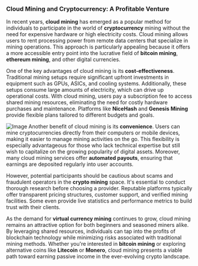 ### Cloud Mining and Cryptocurrency: A Profitable Venture

In recent years, **cloud mining** has emerged as a popular method for individuals to participate in the world of **cryptocurrency** mining without the need for expensive hardware or high electricity costs. Cloud mining allows users to rent processing power from remote data centers that specialize in mining operations. This approach is particularly appealing because it offers a more accessible entry point into the lucrative field of **bitcoin mining**, **ethereum mining**, and other digital currencies.

One of the key advantages of cloud mining is its **cost-effectiveness**. Traditional mining setups require significant upfront investments in equipment such as GPUs, ASICs, and cooling systems. Additionally, these setups consume large amounts of electricity, which can drive up operational costs. With cloud mining, users pay a subscription fee to access shared mining resources, eliminating the need for costly hardware purchases and maintenance. Platforms like **NiceHash** and **Genesis Mining** provide flexible plans tailored to different budgets and goals.


![Image](https://github.com/user-attachments/assets/31692037-0104-4703-abd1-696b6a7dd41b)
Another benefit of cloud mining is its **convenience**. Users can mine cryptocurrencies directly from their computers or mobile devices, making it easier to manage mining activities on the go. This flexibility is especially advantageous for those who lack technical expertise but still wish to capitalize on the growing popularity of digital assets. Moreover, many cloud mining services offer **automated payouts**, ensuring that earnings are deposited regularly into user accounts.

However, potential participants should be cautious about scams and fraudulent operators in the **crypto mining** space. It's essential to conduct thorough research before choosing a provider. Reputable platforms typically offer transparent pricing structures, customer support, and verified mining facilities. Some even provide live statistics and performance metrics to build trust with their clients.

As the demand for **virtual currency mining** continues to grow, cloud mining remains an attractive option for both beginners and seasoned miners alike. By leveraging shared resources, individuals can tap into the profits of blockchain technology while minimizing risks associated with traditional mining methods. Whether you're interested in **bitcoin mining** or exploring alternative coins like **Litecoin** or **Monero**, cloud mining presents a viable path toward earning passive income in the ever-evolving crypto landscape.